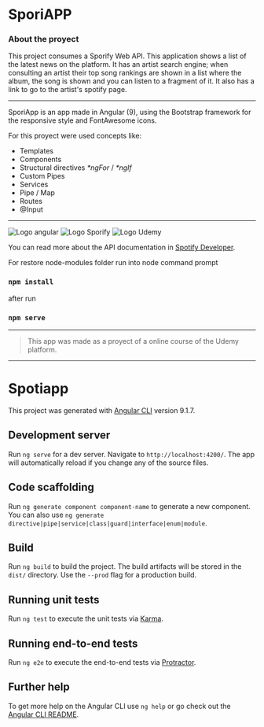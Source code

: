 # SporiAPP 

### About the proyect

This project consumes a Sporify Web API. This application shows a list of the latest news on the platform. It has an artist search engine; when consulting an artist their top song rankings are shown in a list where the album, the song is shown and you can listen to a fragment of it. It also has a link to go to the artist's spotify page.

***

SporiApp is an app made in Angular (9), using the Bootstrap framework for the responsive style and FontAwesome icons.

For this proyect were used concepts like:
- Templates
- Components
- Structural directives _*ngFor_ / _*ngIf_
- Custom Pipes 
- Services
- Pipe / Map
- Routes
- @Input

***

![Logo angular](https://cdn.iconscout.com/icon/free/png-256/angular-3-226070.png) ![Logo Sporify](https://cdn.icon-icons.com/icons2/615/PNG/256/Spotify_icon-icons.com_56577.png) ![Logo Udemy](https://pbs.twimg.com/profile_images/1251141687000264704/U6aXex47_400x400.png)


You can read more about the API documentation in [Spotify Developer](https://developer.spotify.com/documentation/web-api/).


For restore node-modules folder run into node command prompt 
### `npm install`
after run 
### `npm serve`


***


>This app was made as a proyect of a online course of the Udemy platform.



***



# Spotiapp

This project was generated with [Angular CLI](https://github.com/angular/angular-cli) version 9.1.7.

## Development server

Run `ng serve` for a dev server. Navigate to `http://localhost:4200/`. The app will automatically reload if you change any of the source files.

## Code scaffolding

Run `ng generate component component-name` to generate a new component. You can also use `ng generate directive|pipe|service|class|guard|interface|enum|module`.

## Build

Run `ng build` to build the project. The build artifacts will be stored in the `dist/` directory. Use the `--prod` flag for a production build.

## Running unit tests

Run `ng test` to execute the unit tests via [Karma](https://karma-runner.github.io).

## Running end-to-end tests

Run `ng e2e` to execute the end-to-end tests via [Protractor](http://www.protractortest.org/).

## Further help

To get more help on the Angular CLI use `ng help` or go check out the [Angular CLI README](https://github.com/angular/angular-cli/blob/master/README.md).
